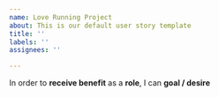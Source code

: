 ```yaml
---
name: Love Running Project
about: This is our default user story template
title: ''
labels: ''
assignees: ''

---
```


In order to **receive benefit** as a **role**, I can **goal / desire**
